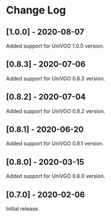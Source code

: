 # Change Log

## [1.0.0] - 2020-08-07
Added support for UniVGO 1.0.0 version.

## [0.8.3] - 2020-07-06
Added support for UniVGO 0.8.3 version.

## [0.8.2] - 2020-07-04
Added support for UniVGO 0.8.2 version.

## [0.8.1] - 2020-06-20
Added support for UniVGO 0.8.1 version.

## [0.8.0] - 2020-03-15
Added support for UniVGO 0.8.0 version.

## [0.7.0] - 2020-02-06
Initial release.

